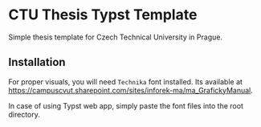 # CTU Thesis Typst Template
Simple thesis template for Czech Technical University in Prague.

## Installation
For proper visuals, you will need `Technika` font installed. Its available at
https://campuscvut.sharepoint.com/sites/inforek-ma/ma_GrafickyManual.

In case of using Typst web app, simply paste the font files into the root
directory.
